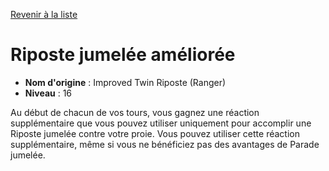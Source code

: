 [Revenir à la liste](list.md)

# Riposte jumelée améliorée

 * **Nom d'origine** : Improved Twin Riposte (Ranger)
 * **Niveau** : 16


<p>Au début de chacun de vos tours, vous gagnez une réaction supplémentaire que vous pouvez utiliser uniquement pour accomplir une Riposte jumelée contre votre proie. Vous pouvez utiliser cette réaction supplémentaire, même si vous ne bénéficiez pas des avantages de Parade jumelée.</p>